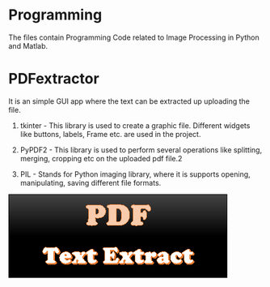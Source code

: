 # Programming

The files contain Programming Code related to Image Processing in Python and Matlab.

# PDFextractor 
 
It is an simple GUI app where the text can be extracted up uploading the file.

1. tkinter - This library is used to create a graphic file. Different widgets like buttons, labels, Frame etc. are used in the project.

2. PyPDF2 - This library is used to perform several operations like splitting, merging, cropping etc on the uploaded pdf file.2

3. PIL - Stands for Python imaging library, where it is supports opening, manipulating, saving different file formats.

![](picture.png)

